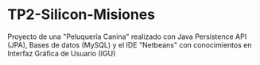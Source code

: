 # TP2-Silicon-Misiones
Proyecto de una "Peluquería Canina" realizado con Java Persistence API (JPA), Bases de datos (MySQL) y el IDE "Netbeans" con conocimientos en Interfaz Gráfica de Usuario (IGU) 
